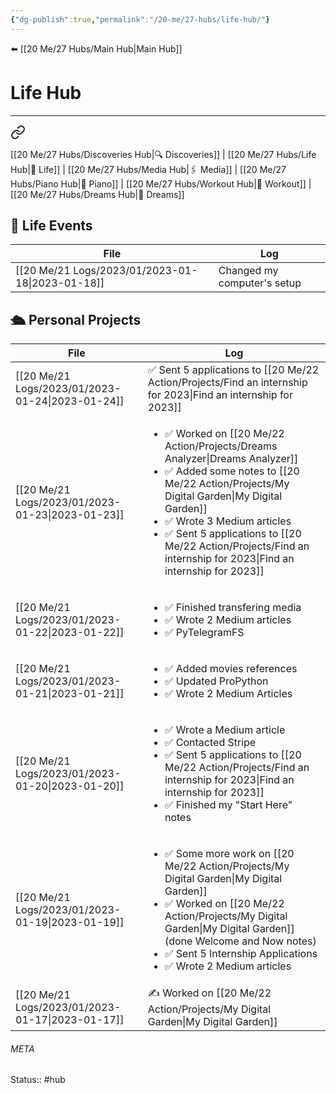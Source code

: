 ```yaml
---
{"dg-publish":true,"permalink":"/20-me/27-hubs/life-hub/"}
---
```


⬅️ [[20 Me/27 Hubs/Main Hub\|Main Hub]]

# Life Hub 
---

<div class="transclusion internal-embed is-loaded"><a class="markdown-embed-link" href="/20-me/27-hubs/main-hub/#f816b8" aria-label="Open link"><svg xmlns="http://www.w3.org/2000/svg" width="24" height="24" viewBox="0 0 24 24" fill="none" stroke="currentColor" stroke-width="2" stroke-linecap="round" stroke-linejoin="round" class="svg-icon lucide-link"><path d="M10 13a5 5 0 0 0 7.54.54l3-3a5 5 0 0 0-7.07-7.07l-1.72 1.71"></path><path d="M14 11a5 5 0 0 0-7.54-.54l-3 3a5 5 0 0 0 7.07 7.07l1.71-1.71"></path></svg></a><div class="markdown-embed">



[[20 Me/27 Hubs/Discoveries Hub\|🔍 Discoveries]] | [[20 Me/27 Hubs/Life Hub\|💖 Life]] | [[20 Me/27 Hubs/Media Hub\|🖇️ Media]] | [[20 Me/27 Hubs/Piano Hub\|🎹 Piano]] | [[20 Me/27 Hubs/Workout Hub\|🏃 Workout]] | [[20 Me/27 Hubs/Dreams Hub\|💭 Dreams]] 

</div></div>


## 💖 Life Events
| File                                                | Log                         |
| --------------------------------------------------- | --------------------------- |
| [[20 Me/21 Logs/2023/01/2023-01-18\|2023-01-18]] | Changed my computer's setup |


## 🛳️ Personal Projects
| File                                                | Log                                                                                                                                                                                                           |
| --------------------------------------------------- | ------------------------------------------------------------------------------------------------------------------------------------------------------------------------------------------------------------- |
| [[20 Me/21 Logs/2023/01/2023-01-24\|2023-01-24]] | ✅ Sent 5 applications to [[20 Me/22 Action/Projects/Find an internship for 2023\|Find an internship for 2023]]                                                                                                                                                      |
| [[20 Me/21 Logs/2023/01/2023-01-23\|2023-01-23]] | <ul><li>✅ Worked on [[20 Me/22 Action/Projects/Dreams Analyzer\|Dreams Analyzer]]</li><li>✅ Added some notes to [[20 Me/22 Action/Projects/My Digital Garden\|My Digital Garden]]</li><li>✅ Wrote 3 Medium articles</li><li>✅ Sent 5 applications to [[20 Me/22 Action/Projects/Find an internship for 2023\|Find an internship for 2023]]</li></ul>      |
| [[20 Me/21 Logs/2023/01/2023-01-22\|2023-01-22]] | <ul><li>✅ Finished transfering media</li><li>✅ Wrote 2 Medium articles</li><li>✅ PyTelegramFS</li></ul>                                                                                                       |
| [[20 Me/21 Logs/2023/01/2023-01-21\|2023-01-21]] | <ul><li>✅ Added movies references</li><li>✅ Updated ProPython</li><li>✅ Wrote 2 Medium Articles</li></ul>                                                                                                     |
| [[20 Me/21 Logs/2023/01/2023-01-20\|2023-01-20]] | <ul><li>✅ Wrote a Medium article</li><li>✅ Contacted Stripe</li><li>✅ Sent 5 applications to [[20 Me/22 Action/Projects/Find an internship for 2023\|Find an internship for 2023]]</li><li>✅ Finished my "Start Here" notes</li></ul>                               |
| [[20 Me/21 Logs/2023/01/2023-01-19\|2023-01-19]] | <ul><li>✅ Some more work on [[20 Me/22 Action/Projects/My Digital Garden\|My Digital Garden]]</li><li>✅ Worked on [[20 Me/22 Action/Projects/My Digital Garden\|My Digital Garden]] (done Welcome and Now notes)</li><li>✅ Sent 5 Internship Applications</li><li>✅ Wrote 2 Medium articles</li></ul> |
| [[20 Me/21 Logs/2023/01/2023-01-17\|2023-01-17]] | ✍️ Worked on [[20 Me/22 Action/Projects/My Digital Garden\|My Digital Garden]]                                                                                                                                                                            |





###### META
Status:: #hub 